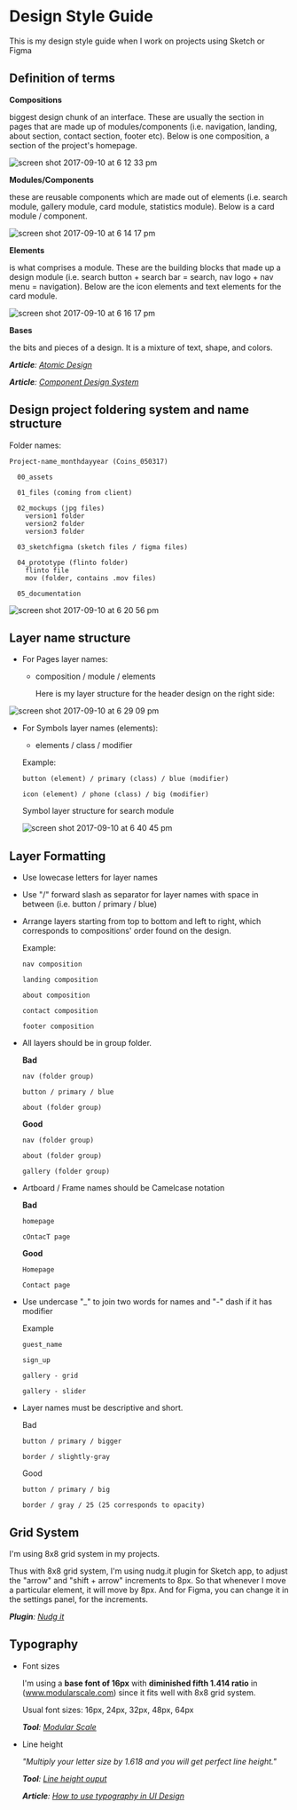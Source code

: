 # Design Style Guide

This is my design style guide when I work on projects using Sketch or Figma

## Definition of terms

   **Compositions**
  
  biggest design chunk of an interface. These are usually the section in pages that are made up of modules/components
  (i.e. navigation, landing, about section, contact section, footer etc). Below is one composition, a section of the project's homepage.
  
  ![screen shot 2017-09-10 at 6 12 33 pm](https://user-images.githubusercontent.com/12945705/30248060-a7e4b202-9653-11e7-9d69-aa4f926630b3.png)

  
   **Modules/Components**
  
  these are reusable components which are made out of elements (i.e. search module, gallery module, card module, statistics module). Below is a card module / component.
  
  ![screen shot 2017-09-10 at 6 14 17 pm](https://user-images.githubusercontent.com/12945705/30248074-e36ede42-9653-11e7-8fba-29a8184a95e5.png)

  
  **Elements**
  
  is what comprises a module. These are the building blocks that made up a design module (i.e. search button + search bar = search, nav logo + nav menu = navigation). Below are the icon elements and text elements for the card module.
  
  ![screen shot 2017-09-10 at 6 16 17 pm](https://user-images.githubusercontent.com/12945705/30248099-2cdedb4a-9654-11e7-9d0d-28493df148d5.png)

  
  **Bases**
  
  the bits and pieces of a design. It is a mixture of text, shape, and colors.
  
  _**Article**: [Atomic Design](http://bradfrost.com/blog/post/atomic-web-design/)_
     
  _**Article**: [Component Design System](https://medium.com/@lewisplushumphreys/how-were-using-component-based-design-5f9e3176babb)_


## Design project foldering system and name structure

Folder names:

```
Project-name_monthdayyear (Coins_050317)
  
  00_assets
  
  01_files (coming from client)
  
  02_mockups (jpg files)
    version1 folder
    version2 folder
    version3 folder
    
  03_sketchfigma (sketch files / figma files)
  
  04_prototype (flinto folder)
    flinto file
    mov (folder, contains .mov files)

  05_documentation
  ```
![screen shot 2017-09-10 at 6 20 56 pm](https://user-images.githubusercontent.com/12945705/30248131-d29f1afe-9654-11e7-89ea-a484d9efd06a.png)


## Layer name structure

* For Pages layer names:
  - composition / module / elements
  
    Here is my layer structure for the header design on the right side:
    
![screen shot 2017-09-10 at 6 29 09 pm](https://user-images.githubusercontent.com/12945705/30248206-fcc4ea88-9655-11e7-9aca-5589811aa8e8.png)

  
 * For Symbols layer names (elements):
   - elements / class / modifier
    
   Example:
   
   ```
   button (element) / primary (class) / blue (modifier)
   
   icon (element) / phone (class) / big (modifier)
   ```
   Symbol layer structure for search module
   
   ![screen shot 2017-09-10 at 6 40 45 pm](https://user-images.githubusercontent.com/12945705/30248301-987dcc3c-9657-11e7-9564-4fe912746139.png)

    
## Layer Formatting

* Use lowecase letters for layer names
* Use "/" forward slash as separator for layer names with space in between 
  (i.e. button / primary / blue)
* Arrange layers starting from top to bottom and left to right, which corresponds to compositions' order found on the design. 
  
  Example:
  
  ```
  nav composition
  
  landing composition
  
  about composition
  
  contact composition
  
  footer composition
  ```
* All layers should be in group folder. 

  **Bad**
  ```
  nav (folder group)
  
  button / primary / blue
  
  about (folder group)
  ```
  
  **Good**
  ```
  nav (folder group)
  
  about (folder group)
  
  gallery (folder group)
  ```
  
 * Artboard / Frame names should be Camelcase notation
 
   **Bad**
   ```
   homepage

   cOntacT page
   ```

   **Good**
   ```
   Homepage

   Contact page
   ```
 
 * Use undercase "_" to join two words for names and "-" dash if it has modifier
 
   Example
   ```
   guest_name

   sign_up
   
   gallery - grid
   
   gallery - slider
   ```
   
 * Layer names must be descriptive and short.
 
   Bad
   ```
   button / primary / bigger
   
   border / slightly-gray
   ```
  
   Good
   ```
   button / primary / big
   
   border / gray / 25 (25 corresponds to opacity)
   ```
## Grid System
 
I'm using 8x8 grid system in my projects. 
 
Thus with 8x8 grid system, I'm using nudg.it plugin for Sketch app, to adjust the "arrow" and "shift + arrow" increments to 8px. So that whenever I move a particular element, it will move by 8px. And for Figma, you can change it in the settings panel, for the increments.
 
_**Plugin**: [Nudg it](http://nudg.it/)_
  
 
 ## Typography
 
* Font sizes
 
  I'm using a **base font of 16px** with **diminished fifth 1.414 ratio** in (www.modularscale.com) since it fits well with 8x8 grid system. 
 
  Usual font sizes:
  16px, 24px, 32px, 48px, 64px
 
  _**Tool**: [Modular Scale](http://www.modularscale.com/)_
   
* Line height
 
  _"Multiply your letter size by 1.618 and you will get perfect line height."_

  _**Tool**: [Line height ouput](http://jsbin.com/todidu/1/edit?output)_

  _**Article**: [How to use typography in UI Design](https://blog.prototypr.io/how-to-use-typography-in-ui-design-ce045fa4ff2e)_



 


 
  
